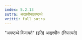 ```yaml
---
index: 5.2.13
sutra: अद्यश्वीनाऽवष्टब्धे
vritti: full_sutra
---
```


"अवष्टब्धे विजायते" (इति) अद्यश्वीनः (निपात्यते)